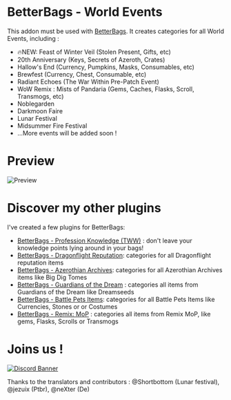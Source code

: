 # BetterBags - World Events
This addon must be used with [BetterBags](https://www.curseforge.com/wow/addons/better-bags). It creates categories for all World Events, including :

- 🔥NEW: Feast of Winter Veil (Stolen Present, Gifts, etc)
- 20th Anniversary (Keys, Secrets of Azeroth, Crates)
- Hallow's End (Currency, Pumpkins, Masks, Consumables, etc)
- Brewfest (Currency, Chest, Consumable, etc)
- Radiant Echoes (The War Within Pre-Patch Event)
- WoW Remix : Mists of Pandaria (Gems, Caches, Flasks, Scroll, Transmogs, etc)
- Noblegarden
- Darkmoon Faire
- Lunar Festival
- Midsummer Fire Festival
- ...More events will be added soon !

# Preview
![Preview](https://i.imgur.com/UtsOpP0.png)

# Discover my other plugins
I've created a few plugins for BetterBags:
- [BetterBags - Profession Knowledge (TWW)](https://www.curseforge.com/wow/addons/betterbags-profession-knowledge-tww) : don't leave your knowledge points lying around in your bags!
- [BetterBags - Dragonflight Reputation](https://www.curseforge.com/wow/addons/betterbags-dragonfligh-reputation-insignia): categories for all Dragonflight reputation items
- [BetterBags - Azerothian Archives](https://www.curseforge.com/wow/addons/betterbags-azerothian-archives): categories for all Azerothian Archives items like Big Dig Tomes
- [BetterBags - Guardians of the Dream](https://www.curseforge.com/wow/addons/betterbags-guardians-of-the-dream) : categories all items from Guardians of the Dream like Dreamseeds
- [BetterBags - Battle Pets Items](https://www.curseforge.com/wow/addons/betterbags-battle-pet-items): categories for all Battle Pets Items like Currencies, Stones or or Costumes
- [BetterBags - Remix: MoP](https://www.curseforge.com/wow/addons/betterbags-remix-mop) : categories all items from Remix MoP, like gems, Flasks, Scrolls or Transmogs

# Joins us !
[![Discord Banner](https://i.imgur.com/ZsPCQn1.png)](https://discord.gg/a6DQuK8hV7)

Thanks to the translators and contributors : @Shortbottom (Lunar festival), @jezuix (Ptbr), @neXter (De)
